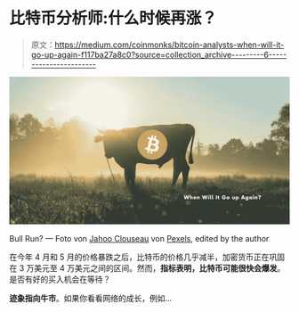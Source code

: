 # 比特币分析师:什么时候再涨？

> 原文：<https://medium.com/coinmonks/bitcoin-analysts-when-will-it-go-up-again-f117ba27a8c0?source=collection_archive---------6----------------------->

![](img/786ac0c8243eda3d5f2401e799bdf283.png)

Bull Run? — Foto von [Jahoo Clouseau](https://www.pexels.com/de-de/@jahoo?utm_content=attributionCopyText&utm_medium=referral&utm_source=pexels) von [Pexels](https://www.pexels.com/de-de/foto/kuh-die-auf-grasfeld-steht-382166/?utm_content=attributionCopyText&utm_medium=referral&utm_source=pexels), edited by the author

在今年 4 月和 5 月的价格暴跌之后，比特币的价格几乎减半，加密货币正在巩固在 3 万美元至 4 万美元之间的区间。然而，**指标表明，比特币可能很快会爆发**。是否有好的买入机会在等待？

**迹象指向牛市**。如果你看看网络的成长，例如…